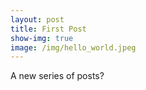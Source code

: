 ```yaml
---
layout: post
title: First Post
show-img: true
image: /img/hello_world.jpeg
---
```


A new series of posts?
